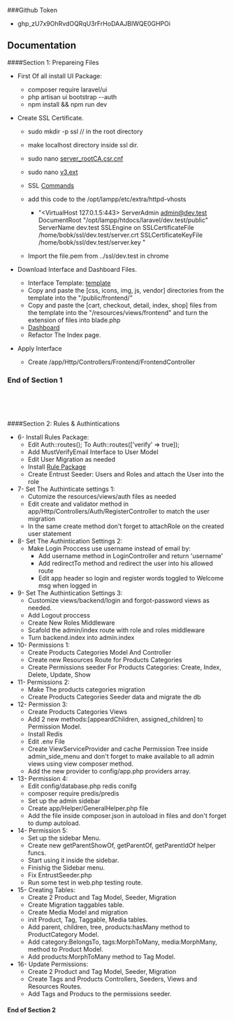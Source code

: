 ###Github Token
- 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

## Documentation


####Section 1: Prepareing Files 
- First Of all install UI Package:
  - composer require laravel/ui
  - php artisan ui bootstrap --auth
  - npm install && npm run dev

- Create SSL Certificate.
  - sudo mkdir -p ssl // in the root directory
  - make localhost directory inside ssl dir.
  - sudo nano [server_rootCA.csr.cnf](https://gist.github.com/mindscms/c1acc036b738f197592d99286d6d2c5b) 
  - sudo nano [v3.ext](https://gist.github.com/mindscms/8df4f780b3289317fc345693a54c6e24)

  - SSL [Commands](https://gist.github.com/mindscms/528c30e941d28d1b45058f8c0bbf6280)
    
  - add this code to the /opt/lampp/etc/extra/httpd-vhosts
    - "<VirtualHost 127.0.1.5:443>
      ServerAdmin admin@dev.test
      DocumentRoot "/opt/lampp/htdocs/laravel/dev.test/public"
      ServerName dev.test
      SSLEngine on
      SSLCertificateFile /home/bobk/ssl/dev.test/server.crt
      SSLCertificateKeyFile /home/bobk/ssl/dev.test/server.key
      </VirtualHost>"
  - Import the file.pem from ../ssl/dev.test in chrome
  



- Download Interface and Dashboard Files.
  - Interface Template: [template](https://bootstrapious.com/p/boutique-bootstrap-e-commerce-template)
  - Copy and paste the [css, icons, img, js, vendor] directories from the template into the "/public/frontend/"
  - Copy and paste the [cart, checkout, detail, index, shop] files from the template into the "/resources/views/frontend" and turn the extension of files into blade.php
  - [Dashboard](https://startbootstrap.com/theme/sb-admin-2)
  - Refactor The Index page. 

- Apply Interface
  - Create /app/Http/Controllers/Frontend/FrontendController


### End of Section 1
<br>
<br>
<br>


####Section 2: Rules & Authintications
<ul>
    <li>6- Install Rules Package: 
        <ul>
            <li>Edit Auth::routes(); To Auth::routes(['verify' => true]);</li>
            <li>Add MustVerifyEmail Interface to User Model</li>
            <li>Edit User Migration as needed</li>
            <li>Install <a href="https://github.com/mindscms/entrust">Rule Package</a></li>
            <li>Create Entrust Seeder: Users and Roles and attach the User into the role</li>
        </ul>
    </li>
    <li>7- Set The Authinticate settings 1: 
        <ul>
            <li>Cutomize the resources/views/auth files as needed</li>
            <li>Edit create and validator method in app/Http/Controllers/Auth/RegisterController to match the user migration</li>
            <li>In the same create method don't forget to attachRole on the created user statement</li>
        </ul>
    </li>
    <li>8- Set The Authintication Settings 2:
        <ul>
            <li>Make Login Proccess use username instead of email by:
                <ul>
                    <li>Add username method in LoginController and return 'username'</li>
                    <li>Add redirectTo method and redirect the user into his allowed route</li>
                    <li>Edit app header so login and register words toggled to Welcome msg when logged in</li>
                </ul>
            </li>        
        </ul>
    </li>
    <li>9- Set The Authintication Settings 3:
        <ul>
            <li>Customize views/backend/login and forgot-password views as needed.</li>
            <li>Add Logout proccess</li>
            <li>Create New Roles Middleware</li>
            <li>Scafold the admin/index route with role and roles middleware</li>
            <li>Turn backend.index into admin.index</li>
        </ul>
    </li>
    <li>10- Permissions 1:
        <ul>
            <li>Create Products Categories Model And Controller</li>
            <li>Create new Resources Route for Products Categories</li>
            <li>Create Permissions seeder For Products Categories: Create, Index, Delete, Update, Show</li>
        </ul>
    </li>
    <li>11- Permissions 2:
        <ul>
            <li>Make The products categories migration</li>
            <li>Create Products Categories Seeder data and migrate the db</li>
        </ul>
    </li>
    <li>12- Permission 3:
        <ul>
            <li>Create Products Categories Views</li>
            <li>Add 2 new methods:[appeardChildren, assigned_children] to Permission Model.</li>
            <li>Install Redis</li>
            <li>Edit .env File</li>
            <li>Create ViewServiceProvider and cache Permission Tree inside admin_side_menu and don't forget to make available to all admin views using view composer method.</li>
            <li>Add the new provider to config/app.php providers array.</li>
        </ul>
    </li>
    <li>13- Permission 4:
        <ul>
            <li>Edit config/database.php redis conifg</li>
            <li>composer require predis/predis</li>
            <li>Set up the admin sidebar</li>
            <li>Create app/Helper/GeneralHelper.php file</li>
            <li>Add the file inside composer.json in autoload in files and don't forget to dump autoload.</li>
        </ul>
    </li>
    <li>14- Permission 5:
        <ul>
            <li>Set up the sidebar Menu.</li>
            <li>Create new getParentShowOf, getParentOf, getParentIdOf helper funcs.</li>
            <li>Start using it inside the sidebar.</li>
            <li>Finishig the Sidebar menu.</li>
            <li>Fix EntrustSeeder.php</li>
            <li>Run some test in web.php testing route.</li>
        </ul>
    </li>
    <li>15- Creating Tables:
        <ul>
            <li>Create 2 Product and Tag Model, Seeder, Migration</li>
            <li>Create Migration taggables table.</li>
            <li>Create Media Model and migration</li>
            <li>init Product, Tag, Taggable, Media tables.</li>
            <li>Add parent, children, tree, products:hasMany method to ProductCategory Model.</li>
            <li>Add category:BelongsTo, tags:MorphToMany, media:MorphMany, method to Product Model.</li>
            <li>Add products:MorphToMany method to Tag Model.</li>
        </ul>
    </li>
    <li>16- Update Permissions:
        <ul>
            <li>Create 2 Product and Tag Model, Seeder, Migration</li>
            <li>Create Tags and Products Controllers, Seeders, Views and Resources Routes.</li>
            <li>Add Tags and Producs to the permissions seeder.</li>
        </ul>
    </li>
</ul>

#### End of Section 2
